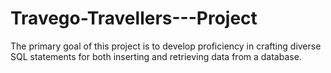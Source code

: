 # Travego-Travellers---Project
The primary goal of this project is to develop proficiency in crafting diverse SQL statements for both inserting and retrieving data from a database.
